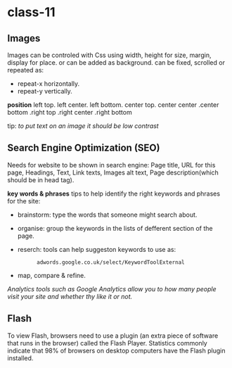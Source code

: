 # class-11
## Images
Images can be controled with Css  using width, height for size, margin, display for place. or can be added as background.
can be fixed, scrolled or repeated as:
* repeat-x horizontally.
* repeat-y vertically.

**position**
left top. left center. left bottom. center top. center center
.center bottom
.right top
.right center
.right bottom

tip:
*to put text on an image it should be low contrast*

## Search Engine Optimization (SEO)
Needs for website to be shown in search engine: 
Page title, URL for this page, Headings, Text, Link texts, Images alt text, Page description(which should be in head tag).

**key words & phrases**
 tips to help identify the right keywords and phrases for the site:

* brainstorm: type the words that someone might search about.
* organise: group the keywords in the lists of defferent section of the page.
* reserch: tools can help suggeston keywords to use as: 

            adwords.google.co.uk/select/KeywordToolExternal
* map, compare & refine.

*Analytics tools such as Google Analytics allow you to how many people visit your site and whether thy like it or not.*


## Flash 
To view Flash, browsers need
to use a plugin (an extra piece
of software that runs in the
browser) called the Flash Player.
Statistics commonly indicate
that 98% of browsers on
desktop computers have the
Flash plugin installed.


